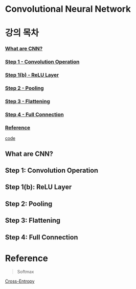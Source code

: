 # Convolutional Neural Network

# 강의 목차
### [What are CNN?](#What-are-CNN?)
### [Step 1 - Convolution Operation](#Step-1:-Convolution-Operation)
### [Step 1(b) - ReLU Layer](#Step-1(b):-ReLU-Layer)
### [Step 2 - Pooling](#Step-2:-Pooling)
### [Step 3 - Flattening](#Step-3:-Flattening)
### [Step 4 - Full Connection](#Step-4:-Full-Connection)
### [Reference](#Reference)

[code](https://github.com/hchoi256/ai-boot-camp/blob/main/ai/deep-learning/convolutional_neural_network.ipynb)

## What are CNN?
## Step 1: Convolution Operation
## Step 1(b): ReLU Layer
## Step 2: Pooling
## Step 3: Flattening
## Step 4: Full Connection

# Reference
> Softmax
>>

[Cross-Entropy](https://github.com/hchoi256/ai-terms/blob/main/entropy.md)
